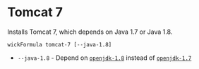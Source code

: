 Tomcat 7
========

Installs Tomcat 7, which depends on Java 1.7 or Java 1.8.

    wickFormula tomcat-7 [--java-1.8]

* `--java-1.8` - Depend on [`openjdk-1.8`](../openjdk-1.8/README.md) instead of [`openjdk-1.7`](../openjdk-1.7/README.md)

